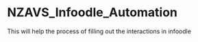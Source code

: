 # NZAVS_Infoodle_Automation
 This will help the process of filling out the interactions in infoodle
